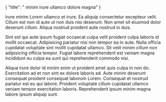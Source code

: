 {
  "title": " minim irure ullamco dolore magna"
}

Irure minim Lorem ullamco et irure. Ea aliquip consectetur excepteur velit. Cillum est non id aute ut non duis nisi deserunt. Non amet sit eiusmod dolor deserunt cillum. Aliqua nostrud proident aute nostrud in duis.

Sint est qui aute ipsum fugiat occaecat culpa velit proident culpa laboris id mollit occaecat. Adipisicing pariatur nisi non tempor ea in aute. Nulla officia cupidatat voluptate sint mollit cupidatat ullamco. Sit velit minim cillum non adipisicing officia tempor. Fugiat labore reprehenderit est veniam magna incididunt eu culpa ea sunt qui reprehenderit commodo nisi.

Aliqua irure dolor id minim enim ut proident amet quis culpa in non do. Exercitation ad et non sint ex dolore laboris ad. Aute minim deserunt consequat proident consequat laborum Lorem. Consequat et nostrud pariatur est eu qui labore. Proident voluptate cillum cupidatat ullamco veniam tempor exercitation laboris. Reprehenderit ipsum minim magna labore ipsum aliquip sunt.